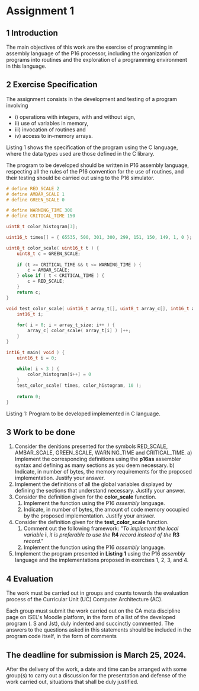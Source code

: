 # Assignment 1

## 1 Introduction

The main objectives of this work are the exercise of programming in assembly language of the P16 processor, including the organization of programs into routines and the exploration of a programming environment in this language.



## 2  Exercise Specification

The assignment consists in the development and testing of a program involving 

- i) operations with integers, with and without sign, 
- ii) use of variables in memory, 
- iii) invocation of routines and 
- iv) access to in-memory arrays. 

Listing 1 shows the specification of the program using the C language, where the data types used are those defined in the C library.

The program to be developed should be written in P16 assembly language, respecting all the rules of the P16 convention for the use of routines, and their testing should be carried out using to the P16 simulator.

```c
# define RED_SCALE 2
# define AMBAR_SCALE 1
# define GREEN_SCALE 0

# define WARNING_TIME 300
# define CRITICAL_TIME 150

uint8_t color_histogram[3];

uint16_t times[] = { 65535, 500, 301, 300, 299, 151, 150, 149, 1, 0 };

uint8_t color_scale( uint16_t t ) {
    uint8_t c = GREEN_SCALE;
    
    if (t >= CRITICAL_TIME && t <= WARNING_TIME ) {
        c = AMBAR_SCALE;
    } else if ( t < CRITICAL_TIME ) {
        c = RED_SCALE;
    }
    return c;
}

void test_color_scale( uint16_t array_t[], uint8_t array_c[], int16_t array_t_size ) {
    int16_t i;
    
    for( i < 0; i < array_t_size; i++ ) {
        array_c[ color_scale( array_t[i] ) ]++;
    }
}

int16_t main( void ) {
    uint16_t i = 0;
    
    while( i < 3 ) {
        color_histogram[i++] = 0
    }
    test_color_scale( times, color_histogram, 10 );
    
    return 0;
}
```

Listing 1: Program to be developed implemented in C language.

## 3 Work to be done

1. Consider the denitions presented for the symbols RED_SCALE, AMBAR_SCALE, GREEN_SCALE, WARNING_TIME and CRITICAL_TIME.
   a) Implement the corresponding definitions using the **p16as** assembler syntax and defining as many sections as you deem necessary.
   b) Indicate, in number of bytes, the memory requirements for the proposed implementation. Justify your answer.
2. Implement the definitions of all the global variables displayed by defining the sections that understand necessary. Justify your answer.
3. Consider the definition given for the **color_scale** function.
   1. Implement the function using the P16 *assembly* language.
   2. Indicate, in number of bytes, the amount of code memory occupied by the proposed implementation. Justify your answer.
4. Consider the definition given for the **test_color_scale** function.
   1.  Comment out the following framework: *"To implement the local variable* **i**, *it is preferable to use the* **R4** *record instead of the* **R3** *record."*
   2. Implement the function using the P16 *assembly* language.
5. Implement the program presented in **Listing 1** using the P16 *assembly* language and the implementations proposed in exercises 1, 2, 3, and 4.

## 4 Evaluation

The work must be carried out in groups and counts towards the evaluation process of the Curricular Unit (UC) Computer Architecture (AC).

Each group must submit the work carried out on the CA meta discipline page on ISEL's Moodle platform, in the form of a list of the developed program (. S and .lst), duly indented and succinctly commented. The answers to the questions asked in this statements should be included in the program code itself, in the form of comments

## The deadline for submission is **March 25, 2024**.

After the delivery of the work, a date and time can be arranged with some group(s) to carry out a discussion for the presentation and defense of the work carried out, situations that shall be duly justified.